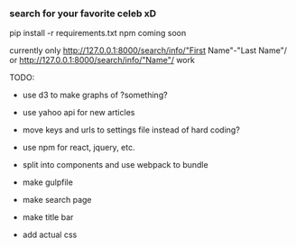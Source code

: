 ### search for your favorite celeb xD ###

pip install -r requirements.txt
npm coming soon

currently only http://127.0.0.1:8000/search/info/"First Name"-"Last Name"/ or http://127.0.0.1:8000/search/info/"Name"/ work

TODO:
- use d3 to make graphs of ?something?
- use yahoo api for new articles

- move keys and urls to settings file instead of hard coding?

- use npm for react, jquery, etc.
- split into components and use webpack to bundle
- make gulpfile

- make search page
- make title bar
- add actual css
